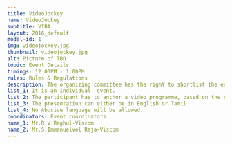```yaml
---
title: VideoJockey
name: VideoJockey
subtitle: VIBA
layout: 2016_default
modal-id: 1
img: videojockey.jpg
thumbnail: videojockey.jpg
alt: Picture of TBD
topic: Event Details
timings: 12:00PM - 1:00PM
rules: Rules & Regulations
description: The organizing committee has the right to shortlist the entries, if the entries are too many.
list_1: It is an individual  event.
list_2: The participant has to anchor a video programme, based on the spot topic. 
list_3: The presentation can either be in English or Tamil.
list_4: No Abusive language will be allowed.
coordinators: Event coordinators
name_1: Mr.R.V.Raghul-Viscom
name_2: Mr.S.Immanuelvel Raja-Viscom
---
```

